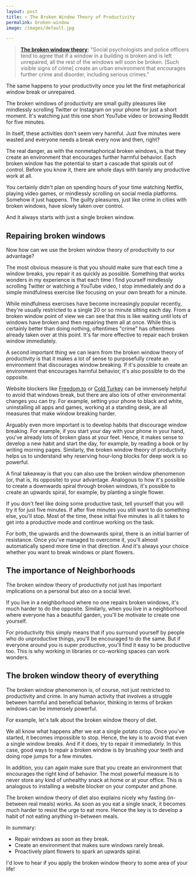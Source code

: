 ```yaml
---
layout: post
title: ⭐️ The Broken Window Theory of Productivity
permalink: broken-window
image: /images/default.jpg

---
```


>**[The broken window theory](https://en.wikipedia.org/wiki/Broken_windows_theory):** "Social psychologists and police officers tend to agree that if a window in a building is broken and is left unrepaired, all the rest of the windows will soon be broken. [Such visible signs of crime] create an urban environment that encourages further crime and disorder, including serious crimes."

The same happens to your productivity once you let the first metaphorical window break or unrepaired. 

The broken windows of productivity are small guilty pleasures like mindlessly scrolling Twitter or Instagram on your phone for just a short moment. It's watching just this one short YouTube video or browsing Reddit for five minutes.

In itself, these activities don't seem very harmful. Just five minutes were wasted and everyone needs a break every now and then, right?

The real danger, as with the nonmetaphorical broken windows, is that they create an environment that encourages further harmful behavior. Each broken window has the potential to start a cascade that spirals out of control. Before you know it, there are whole days with barely any productive work at all. 

You certainly didn't plan on spending hours of your time watching Netflix, playing video games, or mindlessly scrolling on social media platforms. Somehow it just happens. The guilty pleasures, just like crime in cities with broken windows, have slowly taken over control. 

And it always starts with just a single broken window.

## Repairing broken windows

Now how can we use the broken window theory of productivity to our advantage?

The most obvious measure is that you should make sure that each time a window breaks, you repair it as quickly as possible. Something that works wonders in my experience is that each time I find yourself mindlessly scrolling Twitter or watching a YouTube video, I stop immediately and do a simple mindfulness exercise like focusing on your own breath for a minute. 

While mindfulness exercises have become increasingly popular recently, they're usually restricted to a single 20 or so minute sitting each day. From a broken window point of view we can see that this is like waiting until lots of windows have broken and then repairing them all at once. While this is certainly better than doing nothing, oftentimes "crime" has oftentimes already taken over at this point. It's far more effective to repair each broken window immediately.

A second important thing we can learn from the broken window theory of productivity is that it makes a lot of sense to purposefully create an environment that discourages window breaking. If it's possible to create an environment that encourages harmful behavior, it's also possible to do the opposite. 

Website blockers like [Freedom.to](http://freedom.to) or [Cold Turkey](https://getcoldturkey.com/) can be immensely helpful to avoid that windows break, but there are also lots of other environmental changes you can try. For example, setting your phone to black and white, uninstalling all apps and games, working at a standing desk, are all measures that make window breaking harder. 

Arguably even more important is to develop habits that discourage window breaking. For example, if you start your day with your phone in your hand, you've already lots of broken glass at your feet. Hence, it makes sense to develop a new habit and start the day, for example, by reading a book or by writing morning pages. Similarly, the broken window theory of productivity helps us to understand why reserving hour-long blocks for deep work is so powerful.

A final takeaway is that you can also use the broken window phenomenon (or, that is, its opposite) to your advantage. Analogous to how it's possible to create a downwards spiral through broken windows, it's possible to create an upwards spiral, for example, by planting a single flower.

If you don't feel like doing some productive task, tell yourself that you will try it for just five minutes. If after five minutes you still want to do something else, you'll stop. Most of the time, these initial five minutes is all it takes to get into a productive mode and continue working on the task. 

For both, the upwards and the downwards spiral, there is an initial barrier of resistance. Once you've managed to overcome it, you'll almost automatically spend more time in that direction. And it's always your choice whether you want to break windows or plant flowers. 

## The importance of Neighborhoods

The broken window theory of productivity not just has important implications on a personal but also on a social level. 

If you live in a neighborhood where no one repairs broken windows, it's much harder to do the opposite. Similarly, when you live in a neighborhood where everyone has a beautiful garden, you'll be motivate to create one yourself.

For productivity this simply means that if you surround yourself by people who do unproductive things, you'll be encouraged to do the same. But if everyone around you is super productive, you'll find it easy to be productive too. This is why working in libraries or co-working spaces can work wonders. 

## The broken window theory of everything

The broken window phenomenon is, of course, not just restricted to productivity and crime. In any human activity that involves a struggle between harmful and beneficial behavior, thinking in terms of broken windows can be immensely powerful.

For example, let's talk about the broken window theory of diet. 

We all know what happens after we eat a single potato crisp. Once you've started, it becomes impossible to stop. Hence, the key is to avoid that even a single window breaks. And if it does, try to repair it immediately. In this case, good ways to repair a broken window is by brushing your teeth and doing rope jumps for a few minutes. 

In addition, you can again make sure that you create an environment that encourages the right kind of behavior. The most powerful measure is to never store any kind of unhealthy snack at home or at your office. This is analogous to installing a website blocker on your computer and phone. 

The broken window theory of diet also explains nicely why fasting (in-between real meals) works. As soon as you eat a single snack, it becomes much harder to resist the urge to eat more. Hence the key is to develop a habit of not eating anything in-between meals. 

In summary:

- Repair windows as soon as they break.
- Create an environment that makes sure windows rarely break.
- Proactively plant flowers to spark an upwards spiral.

I'd love to hear if you apply the broken window theory to some area of your life!
